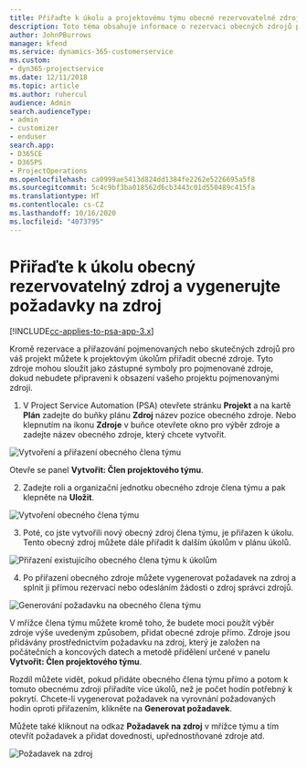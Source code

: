 ```yaml
---
title: Přiřaďte k úkolu a projektovému týmu obecné rezervovatelné zdroje
description: Toto téma obsahuje informace o rezervaci obecných zdrojů pro úkoly a projektové týmy.
author: JohnPBurrows
manager: kfend
ms.service: dynamics-365-customerservice
ms.custom:
- dyn365-projectservice
ms.date: 12/11/2018
ms.topic: article
ms.author: ruhercul
audience: Admin
search.audienceType:
- admin
- customizer
- enduser
search.app:
- D365CE
- D365PS
- ProjectOperations
ms.openlocfilehash: ca0999ae5413d824dd1384fe2262e5226695a5f8
ms.sourcegitcommit: 5c4c9bf3ba018562d6cb3443c01d550489c415fa
ms.translationtype: HT
ms.contentlocale: cs-CZ
ms.lasthandoff: 10/16/2020
ms.locfileid: "4073795"
---
```

# <a name="assign-generic-bookable-resources-to-a-task-and-generate-resource-requirements"></a>Přiřaďte k úkolu obecný rezervovatelný zdroj a vygenerujte požadavky na zdroj 

[!INCLUDE[cc-applies-to-psa-app-3.x](../includes/cc-applies-to-psa-app-3x.md)]

Kromě rezervace a přiřazování pojmenovaných nebo skutečných zdrojů pro váš projekt můžete k projektovým úkolům přiřadit obecné zdroje. Tyto zdroje mohou sloužit jako zástupné symboly pro pojmenované zdroje, dokud nebudete připraveni k obsazení vašeho projektu pojmenovanými zdroji. 

1. V Project Service Automation (PSA) otevřete stránku **Projekt** a na kartě **Plán** zadejte do buňky plánu **Zdroj** název pozice obecného zdroje. Nebo klepnutím na ikonu **Zdroje** v buňce otevřete okno pro výběr zdroje a zadejte název obecného zdroje, který chcete vytvořit.

![Vytvoření a přiřazení obecného člena týmu](media/RM-how-to-9.png)

Otevře se panel **Vytvořit: Člen projektového týmu**. 

2. Zadejte roli a organizační jednotku obecného zdroje člena týmu a pak klepněte na **Uložit**.

![Vytvoření obecného člena týmu](media/RM-how-to-10.png)

3. Poté, co jste vytvořili nový obecný zdroj člena týmu, je přiřazen k úkolu. Tento obecný zdroj můžete dále přiřadit k dalším úkolům v plánu úkolů.

![Přiřazení existujícího obecného člena týmu k úkolům](media/RM-how-to-11.png)

4. Po přiřazení obecného zdroje můžete vygenerovat požadavek na zdroj a splnit ji přímou rezervací nebo odesláním žádosti o zdroj správci zdrojů.

![Generování požadavku na obecného člena týmu](media/RM-how-to-12.png)

V mřížce člena týmu můžete kromě toho, že budete moci použít výběr zdroje výše uvedeným způsobem, přidat obecné zdroje přímo. Zdroje jsou přidávány prostřednictvím požadavku na zdroj, který je založen na počátečních a koncových datech a metodě přidělení určené v panelu **Vytvořit: Člen projektového týmu**.

Rozdíl můžete vidět, pokud přidáte obecného člena týmu přímo a potom k tomuto obecnému zdroji přiřadíte více úkolů, než je počet hodin potřebný k pokrytí. Chcete-li vygenerovat požadavek na vyrovnání požadovaných hodin oproti přiřazením, klikněte na **Generovat požadavek**.

Můžete také kliknout na odkaz **Požadavek na zdroj** v mřížce týmu a tím otevřít požadavek a přidat dovednosti, upřednostňované zdroje atd.

![Požadavek na zdroj](media/RM-how-to-13.png)

